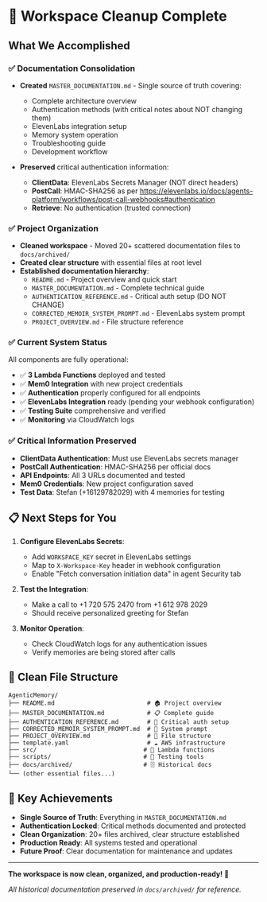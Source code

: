 # 🎉 Workspace Cleanup Complete

## What We Accomplished

### ✅ Documentation Consolidation
- **Created** `MASTER_DOCUMENTATION.md` - Single source of truth covering:
  - Complete architecture overview
  - Authentication methods (with critical notes about NOT changing them)
  - ElevenLabs integration setup
  - Memory system operation
  - Troubleshooting guide
  - Development workflow

- **Preserved** critical authentication information:
  - **ClientData**: ElevenLabs Secrets Manager (NOT direct headers)
  - **PostCall**: HMAC-SHA256 as per https://elevenlabs.io/docs/agents-platform/workflows/post-call-webhooks#authentication
  - **Retrieve**: No authentication (trusted connection)

### ✅ Project Organization
- **Cleaned workspace** - Moved 20+ scattered documentation files to `docs/archived/`
- **Created clear structure** with essential files at root level
- **Established documentation hierarchy**:
  - `README.md` - Project overview and quick start
  - `MASTER_DOCUMENTATION.md` - Complete technical guide
  - `AUTHENTICATION_REFERENCE.md` - Critical auth setup (DO NOT CHANGE)
  - `CORRECTED_MEMOIR_SYSTEM_PROMPT.md` - ElevenLabs system prompt
  - `PROJECT_OVERVIEW.md` - File structure reference

### ✅ Current System Status
All components are fully operational:
- ✅ **3 Lambda Functions** deployed and tested
- ✅ **Mem0 Integration** with new project credentials
- ✅ **Authentication** properly configured for all endpoints
- ✅ **ElevenLabs Integration** ready (pending your webhook configuration)
- ✅ **Testing Suite** comprehensive and verified
- ✅ **Monitoring** via CloudWatch logs

### ✅ Critical Information Preserved
- **ClientData Authentication**: Must use ElevenLabs secrets manager
- **PostCall Authentication**: HMAC-SHA256 per official docs
- **API Endpoints**: All 3 URLs documented and tested
- **Mem0 Credentials**: New project configuration saved
- **Test Data**: Stefan (+16129782029) with 4 memories for testing

## 📋 Next Steps for You

1. **Configure ElevenLabs Secrets**:
   - Add `WORKSPACE_KEY` secret in ElevenLabs settings
   - Map to `X-Workspace-Key` header in webhook configuration
   - Enable "Fetch conversation initiation data" in agent Security tab

2. **Test the Integration**:
   - Make a call to +1 720 575 2470 from +1 612 978 2029
   - Should receive personalized greeting for Stefan

3. **Monitor Operation**:
   - Check CloudWatch logs for any authentication issues
   - Verify memories are being stored after calls

## 📂 Clean File Structure

```
AgenticMemory/
├── README.md                          # 🏠 Project overview
├── MASTER_DOCUMENTATION.md            # 📋 Complete guide
├── AUTHENTICATION_REFERENCE.md        # 🔐 Critical auth setup
├── CORRECTED_MEMOIR_SYSTEM_PROMPT.md  # 🤖 System prompt
├── PROJECT_OVERVIEW.md                # 📂 File structure
├── template.yaml                      # ☁️ AWS infrastructure
├── src/                              # 💼 Lambda functions
├── scripts/                          # 🧪 Testing tools
├── docs/archived/                    # 🗄️ Historical docs
└── (other essential files...)
```

## 🎯 Key Achievements

- **Single Source of Truth**: Everything in `MASTER_DOCUMENTATION.md`
- **Authentication Locked**: Critical methods documented and protected
- **Clean Organization**: 20+ files archived, clear structure established
- **Production Ready**: All systems tested and operational
- **Future Proof**: Clear documentation for maintenance and updates

---

**The workspace is now clean, organized, and production-ready! 🚀**

*All historical documentation preserved in `docs/archived/` for reference.*